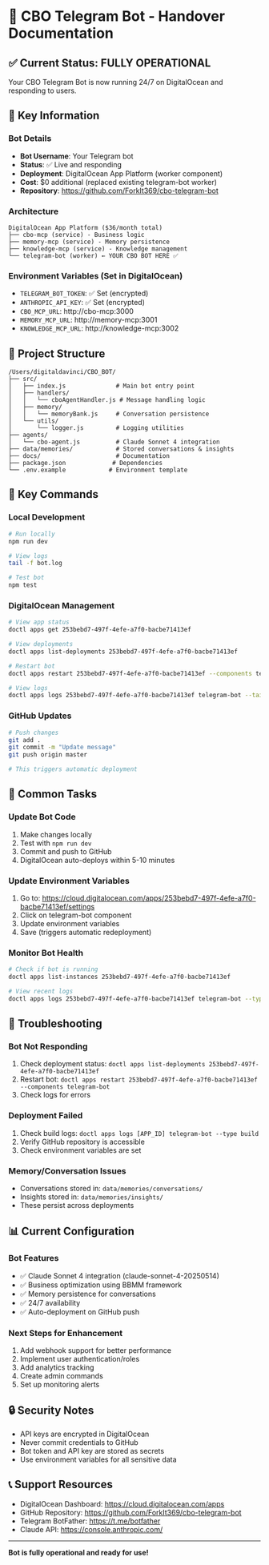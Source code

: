 # 🤝 CBO Telegram Bot - Handover Documentation

## ✅ Current Status: FULLY OPERATIONAL

Your CBO Telegram Bot is now running 24/7 on DigitalOcean and responding to users.

## 🔑 Key Information

### Bot Details
- **Bot Username**: Your Telegram bot
- **Status**: ✅ Live and responding
- **Deployment**: DigitalOcean App Platform (worker component)
- **Cost**: $0 additional (replaced existing telegram-bot worker)
- **Repository**: https://github.com/ForkIt369/cbo-telegram-bot

### Architecture
```
DigitalOcean App Platform ($36/month total)
├── cbo-mcp (service) - Business logic
├── memory-mcp (service) - Memory persistence  
├── knowledge-mcp (service) - Knowledge management
└── telegram-bot (worker) ← YOUR CBO BOT HERE ✅
```

### Environment Variables (Set in DigitalOcean)
- `TELEGRAM_BOT_TOKEN`: ✅ Set (encrypted)
- `ANTHROPIC_API_KEY`: ✅ Set (encrypted)
- `CBO_MCP_URL`: http://cbo-mcp:3000
- `MEMORY_MCP_URL`: http://memory-mcp:3001
- `KNOWLEDGE_MCP_URL`: http://knowledge-mcp:3002

## 📁 Project Structure

```
/Users/digitaldavinci/CBO_BOT/
├── src/
│   ├── index.js              # Main bot entry point
│   ├── handlers/
│   │   └── cboAgentHandler.js # Message handling logic
│   ├── memory/
│   │   └── memoryBank.js     # Conversation persistence
│   └── utils/
│       └── logger.js         # Logging utilities
├── agents/
│   └── cbo-agent.js          # Claude Sonnet 4 integration
├── data/memories/            # Stored conversations & insights
├── docs/                     # Documentation
├── package.json             # Dependencies
└── .env.example            # Environment template
```

## 🚀 Key Commands

### Local Development
```bash
# Run locally
npm run dev

# View logs
tail -f bot.log

# Test bot
npm test
```

### DigitalOcean Management
```bash
# View app status
doctl apps get 253bebd7-497f-4efe-a7f0-bacbe71413ef

# View deployments
doctl apps list-deployments 253bebd7-497f-4efe-a7f0-bacbe71413ef

# Restart bot
doctl apps restart 253bebd7-497f-4efe-a7f0-bacbe71413ef --components telegram-bot

# View logs
doctl apps logs 253bebd7-497f-4efe-a7f0-bacbe71413ef telegram-bot --tail 50
```

### GitHub Updates
```bash
# Push changes
git add .
git commit -m "Update message"
git push origin master

# This triggers automatic deployment
```

## 🔧 Common Tasks

### Update Bot Code
1. Make changes locally
2. Test with `npm run dev`
3. Commit and push to GitHub
4. DigitalOcean auto-deploys within 5-10 minutes

### Update Environment Variables
1. Go to: https://cloud.digitalocean.com/apps/253bebd7-497f-4efe-a7f0-bacbe71413ef/settings
2. Click on telegram-bot component
3. Update environment variables
4. Save (triggers automatic redeployment)

### Monitor Bot Health
```bash
# Check if bot is running
doctl apps list-instances 253bebd7-497f-4efe-a7f0-bacbe71413ef

# View recent logs
doctl apps logs 253bebd7-497f-4efe-a7f0-bacbe71413ef telegram-bot --type run
```

## 🐛 Troubleshooting

### Bot Not Responding
1. Check deployment status: `doctl apps list-deployments 253bebd7-497f-4efe-a7f0-bacbe71413ef`
2. Restart bot: `doctl apps restart 253bebd7-497f-4efe-a7f0-bacbe71413ef --components telegram-bot`
3. Check logs for errors

### Deployment Failed
1. Check build logs: `doctl apps logs [APP_ID] telegram-bot --type build`
2. Verify GitHub repository is accessible
3. Check environment variables are set

### Memory/Conversation Issues
- Conversations stored in: `data/memories/conversations/`
- Insights stored in: `data/memories/insights/`
- These persist across deployments

## 📊 Current Configuration

### Bot Features
- ✅ Claude Sonnet 4 integration (claude-sonnet-4-20250514)
- ✅ Business optimization using BBMM framework
- ✅ Memory persistence for conversations
- ✅ 24/7 availability
- ✅ Auto-deployment on GitHub push

### Next Steps for Enhancement
1. Add webhook support for better performance
2. Implement user authentication/roles
3. Add analytics tracking
4. Create admin commands
5. Set up monitoring alerts

## 🔒 Security Notes
- API keys are encrypted in DigitalOcean
- Never commit credentials to GitHub
- Bot token and API key are stored as secrets
- Use environment variables for all sensitive data

## 📞 Support Resources
- DigitalOcean Dashboard: https://cloud.digitalocean.com/apps
- GitHub Repository: https://github.com/ForkIt369/cbo-telegram-bot
- Telegram BotFather: https://t.me/botfather
- Claude API: https://console.anthropic.com/

---

**Bot is fully operational and ready for use!**